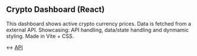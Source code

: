 ## Crypto Dashboard (React)

This dashboard shows active crypto currency prices. Data is fetched from a external API. Showcasing: API handling, data/state handling and dynmamic styling. Made in Vite + CSS.

↔️ [API](https://coincap.io/)
